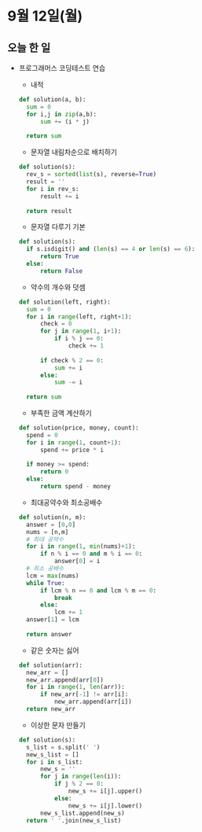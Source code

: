 # 9월 12일(월)

## 오늘 한 일
* 프로그래머스 코딩테스트 연습
  * 내적
  ```python
  def solution(a, b):
    sum = 0
    for i,j in zip(a,b):
        sum += (i * j)
    
    return sum
  ```

  * 문자열 내림차순으로 배치하기 
  ```python
  def solution(s):
    rev_s = sorted(list(s), reverse=True)
    result = ''
    for i in rev_s:
        result += i
    
    return result
  ```

  * 문자열 다루기 기본
  ```python
  def solution(s):
    if s.isdigit() and (len(s) == 4 or len(s) == 6):
        return True
    else:
        return False
  ```

  * 약수의 개수와 덧셈
  ```python
  def solution(left, right):
    sum = 0
    for i in range(left, right+1):
        check = 0
        for j in range(1, i+1):
            if i % j == 0:
                check += 1
        
        if check % 2 == 0:
            sum += i
        else:
            sum -= i
    
    return sum
  ```

  * 부족한 금액 계산하기
  ```python
  def solution(price, money, count):
    spend = 0
    for i in range(1, count+1):
        spend += price * i
    
    if money >= spend:
        return 0
    else:
        return spend - money
  ```

  * 최대공약수와 최소공배수
  ```python
  def solution(n, m):
    answer = [0,0]
    nums = [n,m]
    # 최대 공약수
    for i in range(1, min(nums)+1):
        if n % i == 0 and m % i == 0:
            answer[0] = i
    # 최소 공배수
    lcm = max(nums)
    while True:
        if lcm % n == 0 and lcm % m == 0:
            break
        else:
            lcm += 1
    answer[1] = lcm
    
    return answer
  ```

  * 같은 숫자는 싫어
  ```python
  def solution(arr):
    new_arr = []
    new_arr.append(arr[0])
    for i in range(1, len(arr)):
        if new_arr[-1] != arr[i]:
            new_arr.append(arr[i])
    return new_arr
  ```

  * 이상한 문자 만들기
  ```python
  def solution(s):
    s_list = s.split(' ')
    new_s_list = []
    for i in s_list:
        new_s = ''
        for j in range(len(i)):
            if j % 2 == 0:
                new_s += i[j].upper()
            else:
                new_s += i[j].lower()
        new_s_list.append(new_s)
    return ' '.join(new_s_list)
  ```

